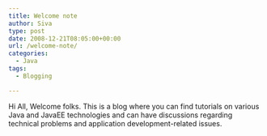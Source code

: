 ```yaml
---
title: Welcome note
author: Siva
type: post
date: 2008-12-21T08:05:00+00:00
url: /welcome-note/
categories:
  - Java
tags:
  - Blogging

---
```

Hi All, 
Welcome folks.
This is a blog where you can find tutorials on various Java and JavaEE technologies 
and can have discussions regarding technical problems and application development-related issues.
